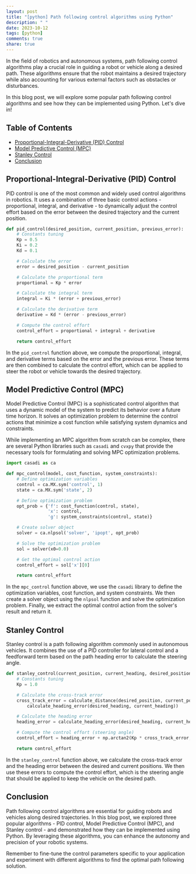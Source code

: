 ```yaml
---
layout: post
title: "[python] Path following control algorithms using Python"
description: " "
date: 2023-10-12
tags: [python]
comments: true
share: true
---
```


In the field of robotics and autonomous systems, path following control algorithms play a crucial role in guiding a robot or vehicle along a desired path. These algorithms ensure that the robot maintains a desired trajectory while also accounting for various external factors such as obstacles or disturbances.

In this blog post, we will explore some popular path following control algorithms and see how they can be implemented using Python. Let's dive in!

## Table of Contents
- [Proportional-Integral-Derivative (PID) Control](#pid-control)
- [Model Predictive Control (MPC)](#mpc)
- [Stanley Control](#stanley-control)
- [Conclusion](#conclusion)

<a name="pid-control"></a>
## Proportional-Integral-Derivative (PID) Control

PID control is one of the most common and widely used control algorithms in robotics. It uses a combination of three basic control actions - proportional, integral, and derivative - to dynamically adjust the control effort based on the error between the desired trajectory and the current position.

```python
def pid_control(desired_position, current_position, previous_error):
    # Constants tuning
    Kp = 0.5
    Ki = 0.2
    Kd = 0.1

    # Calculate the error
    error = desired_position - current_position

    # Calculate the proportional term
    proportional = Kp * error

    # Calculate the integral term
    integral = Ki * (error + previous_error)

    # Calculate the derivative term
    derivative = Kd * (error - previous_error)

    # Compute the control effort
    control_effort = proportional + integral + derivative

    return control_effort
```

In the `pid_control` function above, we compute the proportional, integral, and derivative terms based on the error and the previous error. These terms are then combined to calculate the control effort, which can be applied to steer the robot or vehicle towards the desired trajectory.

<a name="mpc"></a>
## Model Predictive Control (MPC)

Model Predictive Control (MPC) is a sophisticated control algorithm that uses a dynamic model of the system to predict its behavior over a future time horizon. It solves an optimization problem to determine the control actions that minimize a cost function while satisfying system dynamics and constraints.

While implementing an MPC algorithm from scratch can be complex, there are several Python libraries such as `casadi` and `cvxpy` that provide the necessary tools for formulating and solving MPC optimization problems.

```python
import casadi as ca

def mpc_control(model, cost_function, system_constraints):
    # Define optimization variables
    control = ca.MX.sym('control', 1)
    state = ca.MX.sym('state', 2)

    # Define optimization problem
    opt_prob = {'f': cost_function(control, state),
                'x': control,
                'g': system_constraints(control, state)}

    # Create solver object
    solver = ca.nlpsol('solver', 'ipopt', opt_prob)

    # Solve the optimization problem
    sol = solver(x0=0.0)

    # Get the optimal control action
    control_effort = sol['x'][0]

    return control_effort
```

In the `mpc_control` function above, we use the `casadi` library to define the optimization variables, cost function, and system constraints. We then create a solver object using the `nlpsol` function and solve the optimization problem. Finally, we extract the optimal control action from the solver's result and return it.

<a name="stanley-control"></a>
## Stanley Control

Stanley control is a path following algorithm commonly used in autonomous vehicles. It combines the use of a PID controller for lateral control and a feedforward term based on the path heading error to calculate the steering angle.

```python
def stanley_control(current_position, current_heading, desired_position, desired_heading):
    # Constants tuning
    Kp = 1.0

    # Calculate the cross-track error
    cross_track_error = calculate_distance(desired_position, current_position) * np.sin(
        calculate_heading_error(desired_heading, current_heading))

    # Calculate the heading error
    heading_error = calculate_heading_error(desired_heading, current_heading)

    # Compute the control effort (steering angle)
    control_effort = heading_error + np.arctan2(Kp * cross_track_error, current_velocity)

    return control_effort
```

In the `stanley_control` function above, we calculate the cross-track error and the heading error between the desired and current positions. We then use these errors to compute the control effort, which is the steering angle that should be applied to keep the vehicle on the desired path.

<a name="conclusion"></a>
## Conclusion

Path following control algorithms are essential for guiding robots and vehicles along desired trajectories. In this blog post, we explored three popular algorithms - PID control, Model Predictive Control (MPC), and Stanley control - and demonstrated how they can be implemented using Python. By leveraging these algorithms, you can enhance the autonomy and precision of your robotic systems.

Remember to fine-tune the control parameters specific to your application and experiment with different algorithms to find the optimal path following solution.